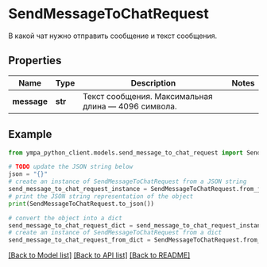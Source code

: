 # SendMessageToChatRequest

В какой чат нужно отправить сообщение и текст сообщения.

## Properties

Name | Type | Description | Notes
------------ | ------------- | ------------- | -------------
**message** | **str** | Текст сообщения. Максимальная длина — 4096 символа. | 

## Example

```python
from ympa_python_client.models.send_message_to_chat_request import SendMessageToChatRequest

# TODO update the JSON string below
json = "{}"
# create an instance of SendMessageToChatRequest from a JSON string
send_message_to_chat_request_instance = SendMessageToChatRequest.from_json(json)
# print the JSON string representation of the object
print(SendMessageToChatRequest.to_json())

# convert the object into a dict
send_message_to_chat_request_dict = send_message_to_chat_request_instance.to_dict()
# create an instance of SendMessageToChatRequest from a dict
send_message_to_chat_request_from_dict = SendMessageToChatRequest.from_dict(send_message_to_chat_request_dict)
```
[[Back to Model list]](../README.md#documentation-for-models) [[Back to API list]](../README.md#documentation-for-api-endpoints) [[Back to README]](../README.md)


